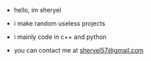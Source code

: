 - hello, im sheryel
- i make random useless projects
- i mainly code in c++ and python


- you can contact me at sheryel57@gmail.com

<!---
sheryel/sheryel is a ✨ special ✨ repository because its `README.md` (this file) appears on your GitHub profile.
You can click the Preview link to take a look at your changes.
--->

